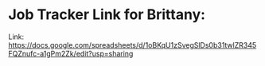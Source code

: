 # Job Tracker Link for Brittany:

Link: https://docs.google.com/spreadsheets/d/1oBKqU1zSvegSlDs0b31twlZR345FQZnufc-a1gPm2Zk/edit?usp=sharing
